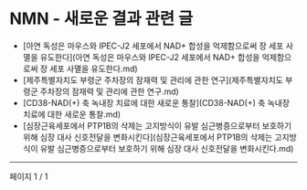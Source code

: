 # NMN - 새로운 결과 관련 글

- [아연 독성은 마우스와 IPEC-J2 세포에서 NAD+ 합성을 억제함으로써 장 세포 사멸을 유도한다](아연 독성은 마우스와 IPEC-J2 세포에서 NAD+ 합성을 억제함으로써 장 세포 사멸을 유도한다.md)
- [제주특별자치도 부령군 주차장의 잠재력 및 관리에 관한 연구](제주특별자치도 부령군 주차장의 잠재력 및 관리에 관한 연구.md)
- [CD38-NAD(+) 축 녹내장 치료에 대한 새로운 통찰](CD38-NAD(+) 축 녹내장 치료에 대한 새로운 통찰.md)
- [심장근육세포에서 PTP1B의 삭제는 고지방식이 유발 심근병증으로부터 보호하기 위해 심장 대사 신호전달을 변화시킨다](심장근육세포에서 PTP1B의 삭제는 고지방식이 유발 심근병증으로부터 보호하기 위해 심장 대사 신호전달을 변화시킨다.md)

---
페이지 1 / 1